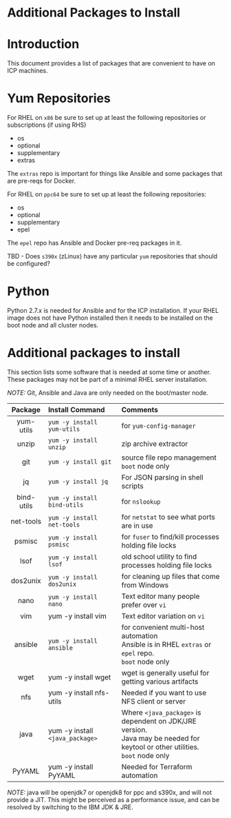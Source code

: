 Additional Packages to Install
=====================================================
# Introduction

This document provides a list of packages that are convenient to have on ICP machines.

# Yum Repositories

For RHEL on `x86` be sure to set up at least the following repositories or subscriptions (if using RHS)
- os
- optional
- supplementary
- extras

The `extras` repo is important for things like Ansible and some packages that are pre-reqs for Docker.

For RHEL on `ppc64` be sure to set up at least the following repositories:
- os
- optional
- supplementary
- epel

The `epel` repo has Ansible and Docker pre-req packages in it.

TBD - Does `s390x` (zLinux) have any particular `yum` repositories that should be configured?

# Python

Python 2.7.x is needed for Ansible and for the ICP installation.  If your RHEL image does not have Python installed then it needs to be installed on the boot node and all cluster nodes.

# Additional packages to install

This section lists some software that is needed at some time or another. These packages may not be part of a minimal RHEL server installation.

*NOTE:* Git, Ansible and Java are only needed on the boot/master node.

| **Package**    | **Install Command**         | **Comments**                     |
|:--------------:|:----------------------------|:---------------------------------|
| yum-utils      | `yum -y install yum-utils`  | for `yum-config-manager`           |    
| unzip          | `yum -y install unzip`      | zip archive extractor            |
| git            | `yum -y install git`        | source file repo management <br/>`boot` node only |
| jq             | `yum -y install jq`         | For JSON parsing in shell scripts  |
| bind-utils     | `yum -y install bind-utils` | for `nslookup`                     |
| net-tools      | `yum -y install net-tools`  | for `netstat` to see what ports are in use  |
| psmisc         | `yum -y install psmisc`     | for `fuser` to find/kill processes holding file locks     |
| lsof           | `yum -y install lsof`       | old school utility to find processes holding file locks |
| dos2unix       | `yum -y install dos2unix`   | for cleaning up files that come from Windows            |
| nano           | `yum -y install nano`       | Text editor many people prefer over `vi`   |
| vim            | yum -y install vim          | Text editor variation on `vi`   |
| ansible        | `yum -y install ansible`    | for convenient multi-host automation<br/>Ansible is in RHEL `extras` or `epel` repo.<br/>`boot` node only |
|wget            | yum -y install wget   | wget is generally useful for getting various artifacts  |
|nfs             | yum -y install nfs-utils   | Needed if you want to use NFS client or server   |
|java   | yum -y install `<java_package>`  | Where `<java_package>` is dependent on JDK/JRE version.<br/>Java may be needed for keytool or other utilities.<br/>`boot` node only   |
|PyYAML   | yum -y install PyYAML   | Needed for Terraform automation  |

*NOTE:* java will be openjdk7 or openjdk8 for ppc and s390x, and will not provide a JIT. This might be perceived as a performance issue, and can be resolved by switching to the IBM JDK & JRE.
